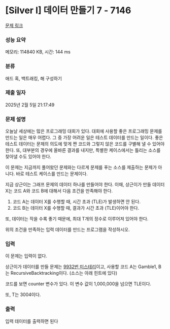 # [Silver I] 데이터 만들기 7 - 7146 

[문제 링크](https://www.acmicpc.net/problem/7146) 

### 성능 요약

메모리: 114840 KB, 시간: 144 ms

### 분류

애드 혹, 백트래킹, 해 구성하기

### 제출 일자

2025년 2월 5일 21:17:49

### 문제 설명

<p>오늘날 세상에는 많은 프로그래밍 대회가 있다. 대회에 사용할 좋은 프로그래밍 문제를 만드는 일은 매우 어렵다. 그 중 가장 어려운 일은 테스트 데이터를 만드는 일이다. 좋은 테스트 데이터는 문제의 의도에 맞게 짠 코드와 그렇지 않은 코드를 구별해 낼 수 있어야 한다. 또, 대부분의 경우에 올바른 결과를 내지만, 특별한 케이스에서는 틀리는 소스를 찾아낼 수도 있어야 한다.</p>

<p>이 문제는 지금까지 풀어왔던 문제와는 다르게 문제를 푸는 소스를 제출하는 문제가 아니다. 바로 테스트 케이스를 만드는 문제이다.</p>

<p>지금 상근이는 그래프 문제의 데이터 하나를 만들어야 한다. 이때, 상근이가 만들 데이터 X는 코드 A와 코드 B에 대해서 다음 조건을 만족해야 한다.</p>

<ol>
	<li>코드 A는 데이터 X를 수행할 때, 시간 초과 (TLE)가 발생하면 안 된다.</li>
	<li>코드 B는 데이터 X를 수행할 때, 결과가 시간 초과 (TLE)이어야 한다.</li>
</ol>

<p>또, 데이터는 작을 수록 좋기 때문에, 최대 T개의 정수로 이루어져 있어야 한다.</p>

<p>위의 조건을 만족하는 입력 데이터를 만드는 프로그램을 작성하시오.</p>

### 입력 

 <p>이 문제는 입력이 없다.</p>

<p>상근이가 데이터를 만들 문제는 <a href="/problem/9932">9932번 미스테리</a>이고, 사용할 코드 A는 Gamble1, B는 RecursiveBacktracking이다. (소스는 아래 힌트에 있다)</p>

<p>코드를 보면 counter 변수가 있다. 이 변수 값이 1,000,000을 넘으면 TLE이다.</p>

<p>또, T는 3004이다.</p>

### 출력 

 <p>입력 데이터를 출력하면 된다</p>

